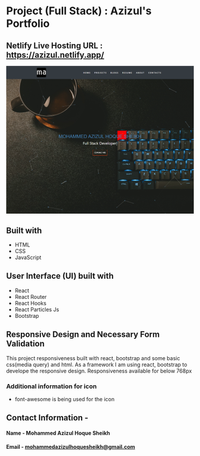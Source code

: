 # Project (Full Stack) : **Azizul's Portfolio**

## **Netlify Live Hosting URL** : https://azizul.netlify.app/

![project home page screenshot](https://github.com/mohammedazizul/portfolio-azizul/blob/master/screenshots/homePage.png)


## Built with
* HTML
* CSS
* JavaScript


## User Interface (UI) built with
* React
 * React Router
 * React Hooks
 * React Particles Js
* Bootstrap


## Responsive Design and Necessary Form Validation
This project responsiveness built with react, bootstrap and some basic css(media query) and html. As a framework I am using react, bootstrap to develope the responsive design. Responsiveness available for below 768px


### Additional information for icon
* font-awesome is being used for the icon


## Contact Information -
#### **Name** - Mohammed Azizul Hoque Sheikh
#### **Email** - mohammedazizulhoquesheikh@gmail.com